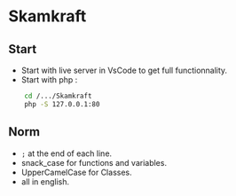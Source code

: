 # Skamkraft

## Start 
* Start with live server in VsCode to get full functionnality.
* Start with php : 
``` bash
    cd /.../Skamkraft
    php -S 127.0.0.1:80
```

## Norm
* ``` ; ``` at the end of each line.
* snack_case for functions and variables.
* UpperCamelCase for Classes.
* all in english.
